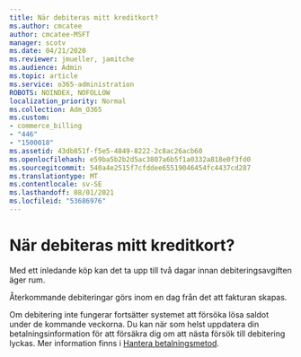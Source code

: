 ```yaml
---
title: När debiteras mitt kreditkort?
ms.author: cmcatee
author: cmcatee-MSFT
manager: scotv
ms.date: 04/21/2020
ms.reviewer: jmueller, jamitche
ms.audience: Admin
ms.topic: article
ms.service: o365-administration
ROBOTS: NOINDEX, NOFOLLOW
localization_priority: Normal
ms.collection: Adm_O365
ms.custom:
- commerce_billing
- "446"
- "1500018"
ms.assetid: 43db851f-f5e5-4849-8222-2c8ac26acb60
ms.openlocfilehash: e59ba5b2b2d5ac3807a6b5f1a0332a818e0f3fd0
ms.sourcegitcommit: 540a4e2515f7cfddee65519046454fc4437cd287
ms.translationtype: MT
ms.contentlocale: sv-SE
ms.lasthandoff: 08/01/2021
ms.locfileid: "53686976"
---
```

# <a name="when-is-my-credit-card-charged"></a>När debiteras mitt kreditkort?

Med ett inledande köp kan det ta upp till två dagar innan debiteringsavgiften äger rum.
  
Återkommande debiteringar görs inom en dag från det att fakturan skapas.
  
Om debitering inte fungerar fortsätter systemet att försöka lösa saldot under de kommande veckorna. Du kan när som helst uppdatera din betalningsinformation för att försäkra dig om att nästa försök till debitering lyckas. Mer information finns i [Hantera betalningsmetod](/microsoft-365/commerce/billing-and-payments/manage-payment-methods).